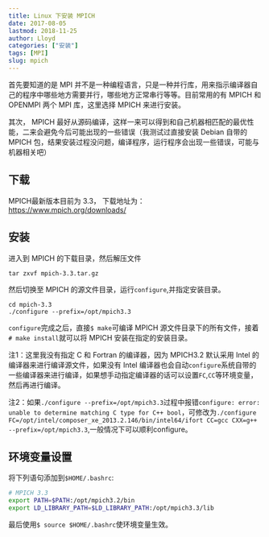 ```yaml
---
title: Linux 下安装 MPICH
date: 2017-08-05
lastmod: 2018-11-25
author: Lloyd
categories: ["安装"]
tags: [MPI]
slug: mpich
---
```


首先要知道的是 MPI 并不是一种编程语言，只是一种并行库，用来指示编译器自己的程序中哪些地方需要并行，哪些地方正常串行等等。目前常用的有 MPICH 和 OPENMPI 两个 MPI 库，这里选择 MPICH 来进行安装。

其次， MPICH 最好从源码编译，这样一来可以得到和自己机器相匹配的最优性能，二来会避免今后可能出现的一些错误（我测试过直接安装 Debian 自带的 MPICH 包，结果安装过程没问题，编译程序，运行程序会出现一些错误，可能与机器相关吧）

## 下载
MPICH最新版本目前为 3.3， 下载地址为：<https://www.mpich.org/downloads/>

## 安装

进入到 MPICH 的下载目录，然后解压文件
```
tar zxvf mpich-3.3.tar.gz
```
然后切换至 MPICH 的源文件目录，运行`configure`,并指定安装目录。
```
cd mpich-3.3
./configure --prefix=/opt/mpich3.3
```
`configure`完成之后，直接`$ make`可编译 MPICH 源文件目录下的所有文件，接着`# make install`就可以将 MPICH 安装在指定的安装目录。

>
注1：这里我没有指定 C 和 Fortran 的编译器，因为 MPICH3.2 默认采用 Intel 的编译器来进行编译源文件，如果没有 Intel 编译器也会自动`configure`系统自带的一些编译器来进行编译，如果想手动指定编译器的话可以设置`FC`,`CC`等环境变量，然后再进行编译。

>
注2：如果`./configure --prefix=/opt/mpich3.3`过程中报错`configure: error: unable to determine matching C type for C++ bool`，可修改为`./configure FC=/opt/intel/composer_xe_2013.2.146/bin/intel64/ifort CC=gcc CXX=g++ --prefix=/opt/mpich3.3`,一般情况下可以顺利configure。

## 环境变量设置
将下列语句添加到`$HOME/.bashrc`:
```bash
# MPICH 3.3
export PATH=$PATH:/opt/mpich3.2/bin
export LD_LIBRARY_PATH=$LD_LIBRARY_PATH:/opt/mpich3.3/lib
```
最后使用`$ source $HOME/.bashrc`使环境变量生效。


